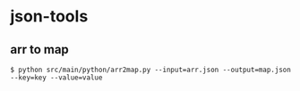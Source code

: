 # json-tools

## arr to map
```
$ python src/main/python/arr2map.py --input=arr.json --output=map.json --key=key --value=value
```

